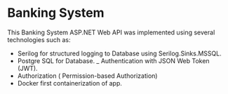 # Banking System

This Banking System ASP.NET Web API was implemented using several technologies such as:
- Serilog for structured logging to Database using Serilog.Sinks.MSSQL.
- Postgre SQL for Database.
_ Authentication with JSON Web Token (JWT).
- Authorization ( Permission-based Authorization)
- Docker first containerization of app.
